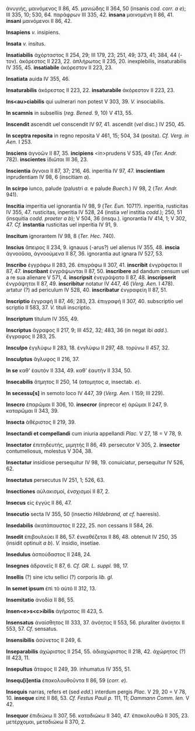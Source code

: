 ἀνυγιής, μαινόμενος II 86, 45. μανιώδης II 364, 50 (insanis *cod. corr.
a e*); III 335, 10; 530, 64. παράφρων III 335, 42. **insana** μαινομένη
II 86, 41. **insani** μαινόμενοι II 86, 42.

**Insapiens** *v.* insipiens.

**Insata** *v.* insitus.

**Insatiabilis** ἀχόρταστος II 254, 29; III 179, 23; 251, 49; 373, 41;
384, 44 (-τον). ἀκόρεστος II 223, 22. ἀπλήρωτος II 235, 20.
inexplebilis, insaturabilis IV 355, 45. **insatiabile** ἀκόρεστον II
223, 23.

**Insatiata** auida IV 355, 46.

**Insaturabilis** ἀκόρεστος II 223, 22. **insaturabile** ἀκόρεστον II
223, 23.

**Ins\<au\>ciabilis** qui uulnerari non potest V 303, 39. *V.*
insociabilis.

**In scamnis** in subselliis (*reg. Bened.* 9, 10) V 413, 55.

**Inscendit** ascendit uel conscendit IV 97, 41. ascendit (*vel* disc.)
IV 250, 45.

**In sceptra reposita** in regno reposita V 461, 15; 504, 34 (posita).
*Cf. Verg. in Aen.* I 253.

**Insciens** ἀγνοῶν II 87, 35. **incipiens** \<in\>prudens V 535, 49
(*Ter. Andr.* 782). **inscientes** ἰδιῶται III 36, 23.

**Inscientia** ἄγνοια II 87, 37; 216, 46. inperitia IV 97, 47.
**inscientiam** inprudentiam IV 98, 6 (inscitiam *a*).

**In scirpo** iunco, palude (palustri *a.* e palude *Buech.*) IV 98, 2
(*Ter. Andr.* 941).

**Inscitia** imperitia uel ignorantia IV 98, 9 (*Ter. Eun.* 1071?).
inperitia, rusticitas IV 355, 47. rusticitas, inperitia IV 528, 24
(instia *vel* institia *codd.*); 250, 51 (insquitia *codd. praeter a
b*); V 504, 36 (insqu.). ignorantia IV 414, 1; V 302, 47. *Cf.*
**instantia** rusticitas uel inperitia IV 91, 9.

**Inscitum** ignorantem IV 98, 8 (*Ter. Hec.* 740).

**Inscius** ἄπειρος II 234, 9. ignauus (-arus?) uel alienus IV 355, 48.
**inscia** ἀγνοοῦσα, ἀγνοούμενα II 87, 36. ignorantia aut ignara IV 527,
53.

**Inscribo** ἐγγράφω II 283, 26. ἐπιγράφω II 307, 41. **inscribit**
ἐνγράφεται II 87, 47. **inscribant** ἐνγράψωνται II 87, 50.
**inscribere** ad dandum censum uel a re sua alienare V 571, 4.
**inscripsit** ἐνεγράψατο II 87, 48. **inscripserit** ἐνγράψηται II 87,
49. **inscribitur** notatur IV 447, 46 (*Verg. Aen.* I 478). artatur
(?) ad periculum IV 528, 40. **inscribatur** ἐνγραφείη II 87, 51.

**Inscriptio** ἐγγραφή II 87, 46; 283, 23. ἐπιγραφή II 307, 40.
subscriptio uel scriptio II 583, 37. *V.* tituli inscriptio.

**Inscriptum** titulum IV 355, 49.

**Inscriptus** ἄγραφος II 217, 9; III 452, 32; 483, 36 (in negat ibi
*add.*). ἔγγραφος II 283, 25.

**Insculpo** ἐγγλύφω II 283, 18. ἐνγλύφω II 297, 48. τορύνω II 457, 32.

**Insculptus** ἄγλυφος II 216, 37.

**In se** καθ' ἑαυτόν II 334, 49. καθ' ἑαυτήν II 334, 50.

**Insecabilis** ἄτμητος II 250, 14 (ατομητος *a*, insectab. *e*).

**In secessu[s]** in semoto loco IV 447, 39 (*Verg. Aen.* I 159; III
229).

**Insecro** ἐπαρῶμαι II 306, 10. **insecror** (inprecor e) ἀρῶμαι II
247, 9. καταρῶμαι II 343, 39.

**Insecta** ἀθέριστος II 219, 39.

**Insectandi et compellandi** cum iniuria appellandi *Plac.* V 27, 18 =
V 78, 9.

**Insectator** ἐπιτηδευτής, μιμητής II 86, 49. persecutor V 305, 2.
**insector** contumeliosus, molestus V 304, 38.

**Insectatur** insidiose persequitur IV 98, 19. conuiciatur, persequitur
IV 526, 62.

**Insectatus** persecutus IV 251, 1; 526, 63.

**Insectiones** αὐλακισμοί, ἐνσχισμοί II 87, 2.

**Insecus** εἰς ἐγγύς II 86, 47.

**Insecutio** secta IV 355, 50 (insectio *Hildebrand, at cf.* haeresis).

**Insedabilis** ἀκατάπαυστος II 222, 25. non cessans II 584, 26.

**Insedit** ἐπιβουλεύει II 86, 57. ἐνκαθέζεται II 86, 48. obtenuit IV
250, 35 (insidit optinuit *a b*). *V.* insidio, insetiae.

**Insedulus** ἀσπούδαστος II 248, 24.

**Insegnes** ἀδρανεῖς II 87, 6. *Cf. GR. L. suppl.* 98, 17.

**Insellis** (?) sine ictu sellici (?) corporis *lib. gl.*

**In semet ipsum** ἐπὶ τὸ αὐτό II 312, 13.

**Insemitatio** ἀνοδία II 86, 55.

**Insen\<e\>s\<c\>ibilis** ἀγήρατος III 423, 5.

**Insensatus** ἀναίσθητος III 333, 37. ἀνόητος II 553, 56. pluraliter
ἀνόητοι II 553, 57. *Cf.* sensatus.

**Insensibilis** ἀσύνετος II 249, 6.

**Inseparabilis** ἀχώριστος II 254, 55. ἀδιαχώριστος II 218, 42.
ἀχώρητος (?) III 423, 11.

**Insepultus** ἄταφος II 249, 39. inhumatus IV 355, 51.

**Insequ[i]entia** ἐπακολουθοῦντα II 86, 59 (*corr. e*).

**Insequis** narras, refers et (sed *edd.*) interdum pergis *Plac.* V
29, 20 = V 78, 10. **inseque** εἰπέ II 86, 53. *Cf. Festus Pauli p.*
111, 11; *Dammann Comm. Ien.* V 42.

**Insequor** ἐπιδιώκω II 307, 56. καταδιώκω II 340, 47. ἐπακολουθῶ II
305, 23. μετέρχομαι, μεταδιώκω II 370, 2.
